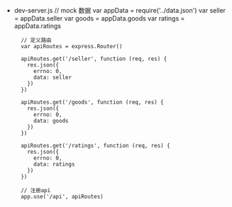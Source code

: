 + dev-server.js
       // mock 数据
        var appData = require('../data.json')
        var seller = appData.seller
        var goods = appData.goods
        var ratings = appData.ratings
        
        // 定义路由
        var apiRoutes = express.Router()
        
        apiRoutes.get('/seller', function (req, res) {
          res.json({
            errno: 0,
            data: seller
          })
        })
        
        apiRoutes.get('/goods', function (req, res) {
          res.json({
            errno: 0,
            data: goods
          })
        })
        
        apiRoutes.get('/ratings', function (req, res) {
          res.json({
            errno: 0,
            data: ratings
          })
        })
        
        // 注册api
        app.use('/api', apiRoutes)
 

